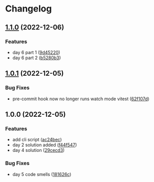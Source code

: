 # Changelog

## [1.1.0](https://github.com/AnthonyPorthouse/advent-of-code-2022/compare/v1.0.1...v1.1.0) (2022-12-06)


### Features

* day 6 part 1 ([9d45220](https://github.com/AnthonyPorthouse/advent-of-code-2022/commit/9d45220b7ce166e7fc03830767bb8b782c72820a))
* day 6 part 2 ([b5280b3](https://github.com/AnthonyPorthouse/advent-of-code-2022/commit/b5280b3825b3ab7cb0c16540d2d1d0714e062aee))

## [1.0.1](https://github.com/AnthonyPorthouse/advent-of-code-2022/compare/v1.0.0...v1.0.1) (2022-12-05)


### Bug Fixes

* pre-commit hook now no longer runs watch mode vitest ([62f107d](https://github.com/AnthonyPorthouse/advent-of-code-2022/commit/62f107d526dbad1852c70be6b95f244a1aa6459b))

## 1.0.0 (2022-12-05)


### Features

* add cli script ([ac24bec](https://github.com/AnthonyPorthouse/advent-of-code-2022/commit/ac24bec9eca64f2c6b72c39b986d63ffc2bbeff9))
* day 2 solution added ([f44f547](https://github.com/AnthonyPorthouse/advent-of-code-2022/commit/f44f547dbbd8451515e6fd4f4164572ef6cc5ca5))
* day 4 solution ([29cecd3](https://github.com/AnthonyPorthouse/advent-of-code-2022/commit/29cecd3861bc49c1a0e7f821bd3b5d76c5856e94))


### Bug Fixes

* day 5 code smells ([181626c](https://github.com/AnthonyPorthouse/advent-of-code-2022/commit/181626cc4ce162653bf6de59840edb8f9aaeb330))
